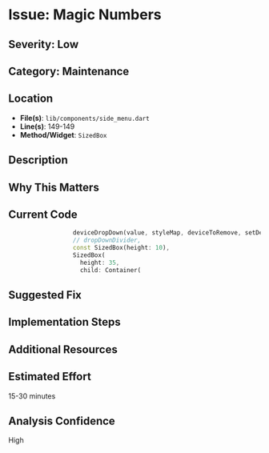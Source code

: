 # Issue: Magic Numbers

## Severity: Low

## Category: Maintenance

## Location
- **File(s)**: `lib/components/side_menu.dart`
- **Line(s)**: 149-149
- **Method/Widget**: `SizedBox`

## Description


## Why This Matters


## Current Code
```dart
                  deviceDropDown(value, styleMap, deviceToRemove, setDeviceToRemove),
                  // dropDownDivider,
                  const SizedBox(height: 10),
                  SizedBox(
                    height: 35,
                    child: Container(
```

## Suggested Fix


## Implementation Steps


## Additional Resources


## Estimated Effort
15-30 minutes

## Analysis Confidence
High
